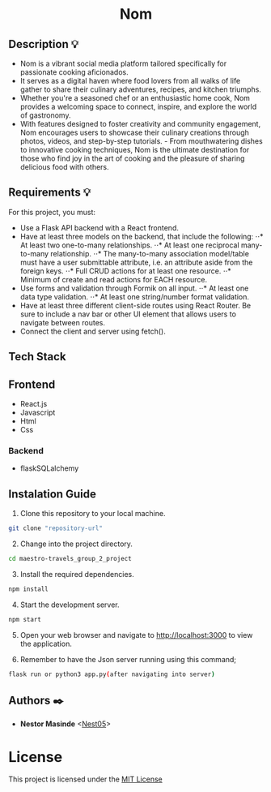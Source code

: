 <h1 align="center">Nom</h1>

## Description :bulb:
- Nom is a vibrant social media platform tailored specifically for passionate cooking aficionados. 
- It serves as a digital haven where food lovers from all walks of life gather to share their culinary adventures, recipes, and kitchen triumphs. 
- Whether you're a seasoned chef or an enthusiastic home cook, Nom provides a welcoming space to connect, inspire, and explore the world of gastronomy. 
- With features designed to foster creativity and community engagement, Nom encourages users to showcase their culinary creations through photos, videos, and step-by-step tutorials. - From mouthwatering dishes to innovative cooking techniques, Nom is the ultimate destination for those who find joy in the art of cooking and the pleasure of sharing delicious food with others.

## Requirements :bulb:
For this project, you must:

- Use a Flask API backend with a React frontend.
- Have at least three models on the backend, that include the following:
⋅⋅* At least two one-to-many relationships.
⋅⋅* At least one reciprocal many-to-many relationship.
⋅⋅* The many-to-many association model/table must have a user submittable attribute, i.e. an attribute aside from the foreign keys.
⋅⋅* Full CRUD actions for at least one resource.
⋅⋅* Minimum of create and read actions for EACH resource.
- Use forms and validation through Formik on all input.
⋅⋅* At least one data type validation.
⋅⋅* At least one string/number format validation.
- Have at least three different client-side routes using React Router. Be sure to include a nav bar or other UI element that allows users to navigate between routes.
- Connect the client and server using fetch().

## Tech Stack
## Frontend

- React.js
- Javascript
- Html
- Css

### Backend

- flaskSQLalchemy

## Instalation Guide

1. Clone this repository to your local machine.

```bash
git clone "repository-url"
```

2. Change into the project directory.

```bash
cd maestro-travels_group_2_project
```
3. Install the required dependencies.

```bash
npm install
```
4. Start the development server.

```bash
npm start
```
5. Open your web browser and navigate to [http://localhost:3000](http://localhost:3000) to view the application.

6. Remember to have the Json server running using this command;
```bash
flask run or python3 app.py(after navigating into server)
```

## Authors :black_nib:

- **Nestor Masinde** <[Nest05](https://github.com/Nest05)>

# License

This project is licensed under the [MIT License](LICENSE)